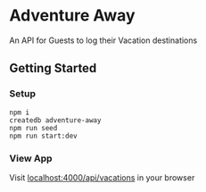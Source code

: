 # Adventure Away
An API for Guests to log their Vacation destinations

## Getting Started

### Setup

    npm i
    createdb adventure-away
    npm run seed
    npm run start:dev

### View App
Visit [localhost:4000/api/vacations](http://localhost:4000/api/vacations) in your browser

